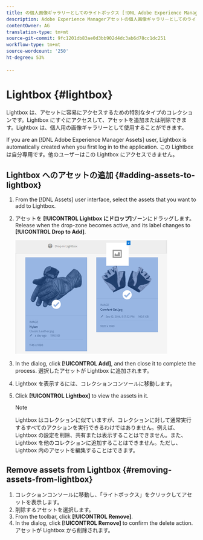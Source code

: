 ```yaml
---
title: の個人画像ギャラリーとしてのライトボックス [!DNL Adobe Experience Manager Assets]。
description: Adobe Experience Managerアセットの個人画像ギャラリーとしてのライトボックスについて説明します。
contentOwner: AG
translation-type: tm+mt
source-git-commit: 9fc1201db83ae0d3bb902d4dc3ab6d78cc1dc251
workflow-type: tm+mt
source-wordcount: '250'
ht-degree: 53%

---
```



# Lightbox {#lightbox}

Lightbox は、アセットに容易にアクセスするための特別なタイプのコレクションです。Lightbox にすぐにアクセスして、アセットを追加または削除できます。Lightbox は、個人用の画像ギャラリーとして使用することができます。

If you are an [!DNL Adobe Experience Manager Assets] user, Lightbox is automatically created when you first log in to the application. この Lightbox は自分専用です。他のユーザーはこの Lightbox にアクセスできません。

## Lightbox へのアセットの追加 {#adding-assets-to-lightbox}

1. From the [!DNL Assets] user interface, select the assets that you want to add to Lightbox.
1. アセットを **[!UICONTROL Lightbox にドロップ]**&#x200B;ゾーンにドラッグします。Release when the drop-zone becomes active, and its label changes to **[!UICONTROL Drop to Add]**.

   ![add_to_lightbox](assets/add_to_lightbox.png)

1. In the dialog, click **[!UICONTROL Add]**, and then close it to complete the process. 選択したアセットが Lightbox に追加されます。
1. Lightbox を表示するには、コレクションコンソールに移動します。
1. Click **[!UICONTROL Lightbox]** to view the assets in it.

   >[!NOTE]
   >
   >Lightbox はコレクションに似ていますが、コレクションに対して通常実行するすべてのアクションを実行できるわけではありません。例えば、Lightbox の設定を削除、共有または表示することはできません。また、Lightbox を他のコレクションに追加することはできません。ただし、Lightbox 内のアセットを編集することはできます。

## Remove assets from Lightbox {#removing-assets-from-lightbox}

1. コレクションコンソールに移動し、「ライトボックス」をクリックしてアセットを表示します。
1. 削除するアセットを選択します。
1. From the toolbar, click **[!UICONTROL Remove]**.
1. In the dialog, click **[!UICONTROL Remove]** to confirm the delete action. アセットが Lightbox から削除されます。
